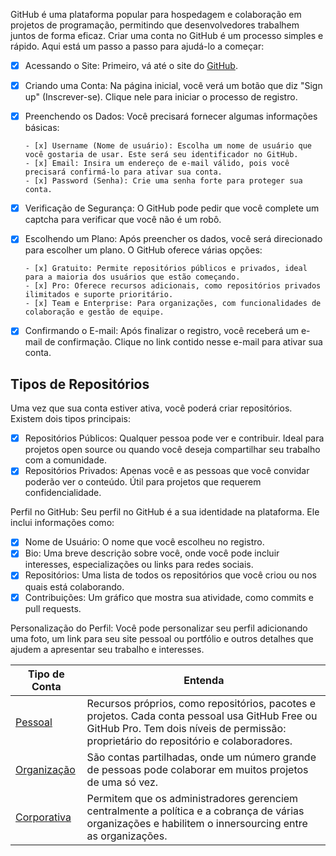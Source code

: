 GitHub é uma plataforma popular para hospedagem e colaboração em projetos de programação, permitindo que desenvolvedores trabalhem juntos de forma eficaz. Criar uma conta no GitHub é um processo simples e rápido. Aqui está um passo a passo para ajudá-lo a começar:

- [x] Acessando o Site: Primeiro, vá até o site do [GitHub](https://github.com).
- [x] Criando uma Conta: Na página inicial, você verá um botão que diz "Sign up" (Inscrever-se). Clique nele para iniciar o processo de registro.
- [x] Preenchendo os Dados: Você precisará fornecer algumas informações básicas:

      - [x] Username (Nome de usuário): Escolha um nome de usuário que você gostaria de usar. Este será seu identificador no GitHub.
      - [x] Email: Insira um endereço de e-mail válido, pois você precisará confirmá-lo para ativar sua conta.
      - [x] Password (Senha): Crie uma senha forte para proteger sua conta.
- [x] Verificação de Segurança: O GitHub pode pedir que você complete um captcha para verificar que você não é um robô.
- [x] Escolhendo um Plano: Após preencher os dados, você será direcionado para escolher um plano. O GitHub oferece várias opções:

      - [x] Gratuito: Permite repositórios públicos e privados, ideal para a maioria dos usuários que estão começando.
      - [x] Pro: Oferece recursos adicionais, como repositórios privados ilimitados e suporte prioritário.
      - [x] Team e Enterprise: Para organizações, com funcionalidades de colaboração e gestão de equipe.
- [x] Confirmando o E-mail: Após finalizar o registro, você receberá um e-mail de confirmação. Clique no link contido nesse e-mail para ativar sua conta.

## Tipos de Repositórios
Uma vez que sua conta estiver ativa, você poderá criar repositórios. Existem dois tipos principais:

- [x] Repositórios Públicos: Qualquer pessoa pode ver e contribuir. Ideal para projetos open source ou quando você deseja compartilhar seu trabalho com a comunidade.
- [x] Repositórios Privados: Apenas você e as pessoas que você convidar poderão ver o conteúdo. Útil para projetos que requerem confidencialidade.

Perfil no GitHub: Seu perfil no GitHub é a sua identidade na plataforma. Ele inclui informações como:

- [x] Nome de Usuário: O nome que você escolheu no registro.
- [x] Bio: Uma breve descrição sobre você, onde você pode incluir interesses, especializações ou links para redes sociais.
- [x] Repositórios: Uma lista de todos os repositórios que você criou ou nos quais está colaborando.
- [x] Contribuições: Um gráfico que mostra sua atividade, como commits e pull requests.

Personalização do Perfil: Você pode personalizar seu perfil adicionando uma foto, um link para seu site pessoal ou portfólio e outros detalhes que ajudem a apresentar seu trabalho e interesses.

| Tipo de Conta  | Entenda                        |
| -------        | ---------                      |
| [Pessoal](https://docs.github.com/pt/get-started/learning-about-github/types-of-github-accounts#user-accounts)  | Recursos próprios, como repositórios, pacotes e projetos. Cada conta pessoal usa GitHub Free ou GitHub Pro. Tem dois níveis de permissão: proprietário do repositório e colaboradores. |
| [Organização](https://docs.github.com/pt/get-started/learning-about-github/types-of-github-accounts#personal-accounts) | São contas partilhadas, onde um número grande de pessoas pode colaborar em muitos projetos de uma só vez. |
| [Corporativa](https://docs.github.com/pt/get-started/learning-about-github/types-of-github-accounts#-data-variablesenterpriseprodname_managed_users_caps-) | Permitem que os administradores gerenciem centralmente a política e a cobrança de várias organizações e habilitem o innersourcing entre as organizações. |

